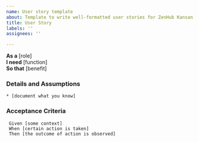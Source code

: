 ```yaml
---
name: User story template
about: Template to write well-formatted user stories for ZenHub Kansan board
title: User Story
labels: ''
assignees: ''

---
```


**As a** [role]  
**I need** [function]  
**So that** [benefit]  
      
### Details and Assumptions
    * [document what you know]      

### Acceptance Criteria     

```gherkin
 Given [some context]
 When [certain action is taken]
 Then [the outcome of action is observed]
 ```
